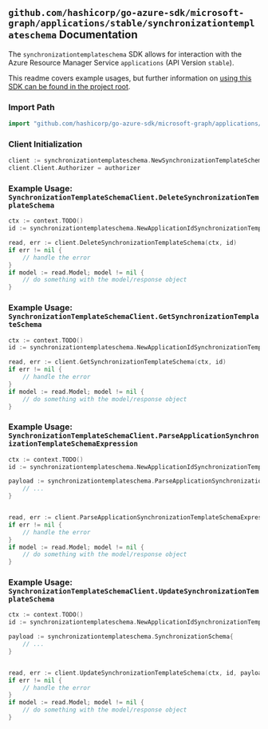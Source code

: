 
## `github.com/hashicorp/go-azure-sdk/microsoft-graph/applications/stable/synchronizationtemplateschema` Documentation

The `synchronizationtemplateschema` SDK allows for interaction with the Azure Resource Manager Service `applications` (API Version `stable`).

This readme covers example usages, but further information on [using this SDK can be found in the project root](https://github.com/hashicorp/go-azure-sdk/tree/main/docs).

### Import Path

```go
import "github.com/hashicorp/go-azure-sdk/microsoft-graph/applications/stable/synchronizationtemplateschema"
```


### Client Initialization

```go
client := synchronizationtemplateschema.NewSynchronizationTemplateSchemaClientWithBaseURI("https://management.azure.com")
client.Client.Authorizer = authorizer
```


### Example Usage: `SynchronizationTemplateSchemaClient.DeleteSynchronizationTemplateSchema`

```go
ctx := context.TODO()
id := synchronizationtemplateschema.NewApplicationIdSynchronizationTemplateID("applicationIdValue", "synchronizationTemplateIdValue")

read, err := client.DeleteSynchronizationTemplateSchema(ctx, id)
if err != nil {
	// handle the error
}
if model := read.Model; model != nil {
	// do something with the model/response object
}
```


### Example Usage: `SynchronizationTemplateSchemaClient.GetSynchronizationTemplateSchema`

```go
ctx := context.TODO()
id := synchronizationtemplateschema.NewApplicationIdSynchronizationTemplateID("applicationIdValue", "synchronizationTemplateIdValue")

read, err := client.GetSynchronizationTemplateSchema(ctx, id)
if err != nil {
	// handle the error
}
if model := read.Model; model != nil {
	// do something with the model/response object
}
```


### Example Usage: `SynchronizationTemplateSchemaClient.ParseApplicationSynchronizationTemplateSchemaExpression`

```go
ctx := context.TODO()
id := synchronizationtemplateschema.NewApplicationIdSynchronizationTemplateID("applicationIdValue", "synchronizationTemplateIdValue")

payload := synchronizationtemplateschema.ParseApplicationSynchronizationTemplateSchemaExpressionRequest{
	// ...
}


read, err := client.ParseApplicationSynchronizationTemplateSchemaExpression(ctx, id, payload)
if err != nil {
	// handle the error
}
if model := read.Model; model != nil {
	// do something with the model/response object
}
```


### Example Usage: `SynchronizationTemplateSchemaClient.UpdateSynchronizationTemplateSchema`

```go
ctx := context.TODO()
id := synchronizationtemplateschema.NewApplicationIdSynchronizationTemplateID("applicationIdValue", "synchronizationTemplateIdValue")

payload := synchronizationtemplateschema.SynchronizationSchema{
	// ...
}


read, err := client.UpdateSynchronizationTemplateSchema(ctx, id, payload)
if err != nil {
	// handle the error
}
if model := read.Model; model != nil {
	// do something with the model/response object
}
```
